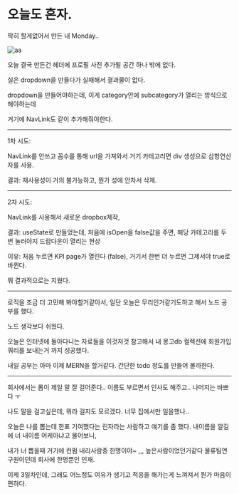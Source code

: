 # 오늘도 혼자.

딱히 할게없어서 만든 내 Monday..

![aa](https://user-images.githubusercontent.com/59503331/207721042-953ec370-5005-4ee7-beda-41463d33fce8.PNG)

오늘 결국 만든건 헤더에 프로필 사진 추가될 공간 하나 밖에 없다.

실은 dropdown을 만들다가 실패해서 결과물이 없다.

dropdown을 만들어야하는데, 이게 category안에 subcategory가 열리는 방식으로 해야하는데

거기에 NavLink도 같이 추가해줘야한다.

-------------

1차 시도:

NavLink를 안쓰고 꼼수를 통해 url을 가져와서 거기 카테고리면 div 생성으로 삼항연산자를 사용.

결과: 재사용성이 거의 불가능하고, 뭔가 성에 안차서 삭제.

-------------

2차 시도:

NavLink를 사용해서 새로운 dropbox제작, 

결과: useState로 만들었는데, 처음에 isOpen을 false값을 주면, 해당 카테고리를 두번 눌러야지 드랍다운이 열리는 현상

이유: 처음 누르면 KPI page가 열린다 (false), 거기서 한번 더 누르면 그제서야 true로 바뀐다. 

뭐 결과적으로는 지웠다.

-------------

로직을 조금 더 고민해 봐야할거같아서, 일단 오늘은 무리인거같기도하고 해서 노드 공부를 했다.

노드 생각보다 쉬웠다.

오늘은 인터넷에 돌아다니는 자료들을 이것저것 참고해서 내 몽고db 컬렉션에 회원가입 쿼리를 보내는거 까지 성공했다. 

내일 공부는 아마 이제 MERN을 할거같다. 간단한 todo 정도를 만들어 볼까한다. 

-------------

회사에서는 롭이 제일 말 잘 걸어준다.. 이름도 부르면서 인사도 해주고.. 나머지는 바쁘다 ㅜ 

나도 말을 걸고싶은데, 뭐라 걸지도 모르겠다. 너무 집에서만 일을했나..

오늘은 나를 뽑는데 한표 기여했다는 린자라는 사람하고 얘기를 좀 했다. 내이름을 알길에 너 내이름 어케아냐고 물어보니,

내가 너 뽑을때 거기에 컨펌 내리사람중 한명이야~ ,,, 높은사람이었던거같다 물류팀연구원이던데 회사에 한명뿐인 인재.

이제 3일차인데, 그래도 어느정도 여유가 생기고 적응을 해가는게 느껴져서 뭔가 마음이 편하다.

